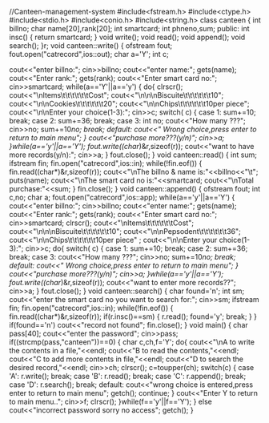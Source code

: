 //Canteen-management-system
#include<fstream.h>
#include<ctype.h>
#include<stdio.h>
#include<conio.h>
#include<string.h>
class canteen
{
int billno;
char name[20],rank[20];
int smartcard;
int phneno,sum;
public:
int insc()
{
	return smartcard;
}
void write();
void read();
void append();
void search();
}r;
void canteen::write()
{
ofstream fout;
fout.open("catrecord",ios::out);
char a='Y';
int c;

cout<<"enter billno:";
cin>>billno;
cout<<"enter name:";
gets(name);
cout<<"Enter  rank:";
gets(rank);
cout<<"Enter smart card no:";
cin>>smartcard;
while(a=='Y'||a=='y')
{
do{
clrscr();
cout<<"\nItems\t\t\t\t\t\tCost";
cout<<"\n\n\nBiscuite\t\t\t\t\t\t10";
cout<<"\n\nCookies\t\t\t\t\t\t20";
cout<<"\n\nChips\t\t\t\t\t\t10per piece";
cout<<"\n\nEnter your choice(1-3):";
cin>>c;
switch( c)
{
case 1:
sum+=10;
break;
case 2:
sum+=36;
break;
case 3:
int no;
cout<<"How many ???";
cin>>no;
sum+=10*no;
break;
default:
cout<<" Wrong choice,press enter to return to main menu";
}
cout<<"purchase more???(y/n)";
cin>>a;
}while(a=='y'||a=='Y');
fout.write((char*)&r,sizeof(r));
cout<<"want to have more records(y/n):";
cin>>a;
}
fout.close();
}
void canteen::read()
{
int sum;
ifstream fin;
fin.open("catrecord",ios::in);
while(!fin.eof())
{
fin.read((char*)&r,sizeof(r));
cout<<"\nThe billno & name is:"<<billno<<"\t";
puts(name);
cout<<"\nThe smart card no is:"<<smartcard;
cout<<"\nTotal purchase:"<<sum;
}
fin.close();
}
void canteen::append()
{
ofstream fout;
int c,no;
char a;
fout.open("catrecord",ios::app);
while(a=='y'||a=='Y')
{
cout<<"enter billno:";
cin>>billno;
cout<<"enter name:";
gets(name);
cout<<"Enter  rank:";
gets(rank);
cout<<"Enter smart card no:";
cin>>smartcard;
clrscr();
cout<<"\nItems\t\t\t\t\t\tCost";
cout<<"\n\n\nBiscuite\t\t\t\t\t\t10";
cout<<"\n\nPepsodent\t\t\t\t\t\t36";
cout<<"\n\nChips\t\t\t\t\t\t10per piece" ;
cout<<"\n\nEnter your choice(1-3):";
cin>>c;
do{
switch( c)
{
case 1:
sum+=10;
break;
case 2:
sum+=36;
break;
case 3:
cout<<"How many ???";
cin>>no;
sum+=10*no;
break;
default:
cout<<" Wrong choice,press enter to return to main menu";
		}
		cout<<"purchase more???(y/n)";
		cin>>a;
		}while(a=='y'||a=='Y');
fout.write((char*)&r,sizeof(r));
cout<<"want to enter more records??";
cin>>a;
}
fout.close();
}
void canteen::search()
{
char found='n';
int sm;
cout<<"enter the smart card no you want to search for:";
cin>>sm;
ifstream fin;
fin.open("catrecord",ios::in);
while(!fin.eof())
{
fin.read((char*)&r,sizeof(r));
if(r.insc()==sm)
{
r.read();
found='y';
break;
}
}
if(found=='n')
cout<<"record not found";
fin.close();
}
void main()
{
char pass[40];
cout<<"enter the password";
cin>>pass;
if((strcmp(pass,"canteen"))==0)
{
char c,ch,f='Y';
do{
cout<<"\nA to write the contents in a file,"<<endl;
cout<<"B to read the contents,"<<endl;
cout<<"C to add more contents in file,"<<endl;
cout<<"D to search the desired record,"<<endl;
cin>>ch;
clrscr();
c=toupper(ch);
switch(c)
{
case 'A':
r.write();
break;
case 'B':
r.read();
break;
case 'C':
r.append();
break;
case 'D':
r.search();
break;
default:
cout<<"wrong choice is entered,press enter to return to main menu";
getch();
continue;
}
cout<<"Enter Y to return to main menu..";
cin>>f;
clrscr();
}while(f=='y'||f=='Y');
}
else
cout<<"incorrect password sorry no access";
getch();
}
